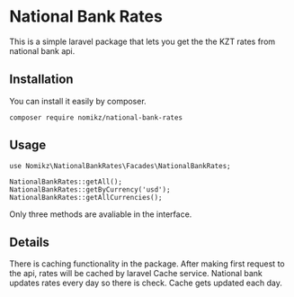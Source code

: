 # National Bank Rates
This is a simple laravel package that lets you get the the KZT rates from national bank api.

## Installation
You can install it easily by composer. 
```
composer require nomikz/national-bank-rates
```

## Usage
```
use Nomikz\NationalBankRates\Facades\NationalBankRates;

NationalBankRates::getAll();
NationalBankRates::getByCurrency('usd');
NationalBankRates::getAllCurrencies();
```
Only three methods are avaliable in the interface.


## Details
There is caching functionality in the package. After making first request to the api, rates will be cached by laravel Cache service.
National bank updates rates every day so there is check. Cache gets updated each day.
